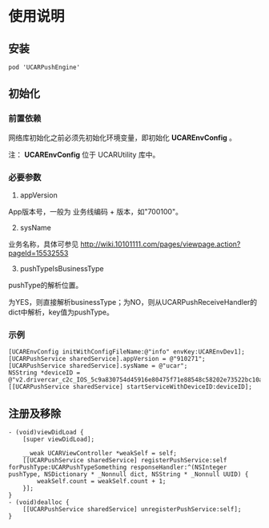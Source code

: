 使用说明
========

安装
----

``` {.sourceCode .ruby}
pod 'UCARPushEngine'
```

初始化
------

### 前置依赖

网络库初始化之前必须先初始化环境变量，即初始化 **UCAREnvConfig** 。

注： **UCAREnvConfig** 位于 UCARUtility 库中。

### 必要参数

1.  appVersion

App版本号，一般为 业务线编码 + 版本，如"700100"。

2.  sysName

业务名称，具体可参见
<http://wiki.10101111.com/pages/viewpage.action?pageId=15532553>

3.  pushTypeIsBusinessType

pushType的解析位置。

为YES，则直接解析businessType；为NO，则从UCARPushReceiveHandler的dict中解析，key值为pushType。

### 示例

``` {.sourceCode .objc}
[UCAREnvConfig initWithConfigFileName:@"info" envKey:UCAREnvDev1];    
[UCARPushService sharedService].appVersion = @"910271";
[UCARPushService sharedService].sysName = @"ucar";
NSString *deviceID = @"v2.drivercar_c2c_IOS_5c9a830754d45916e80475f71e88548c58202e73522bc10a87f0e75f898797fb_36774";
[[UCARPushService sharedService] startServiceWithDeviceID:deviceID];
```

注册及移除
----------

``` {.sourceCode .objc}
- (void)viewDidLoad {
    [super viewDidLoad];

    __weak UCARViewController *weakSelf = self;
    [[UCARPushService sharedService] registerPushService:self forPushType:UCARPushTypeSomething responseHandler:^(NSInteger pushType, NSDictionary * _Nonnull dict, NSString * _Nonnull UUID) {
        weakSelf.count = weakSelf.count + 1;
    }];
}
- (void)dealloc {
    [[UCARPushService sharedService] unregisterPushService:self];
}
```

